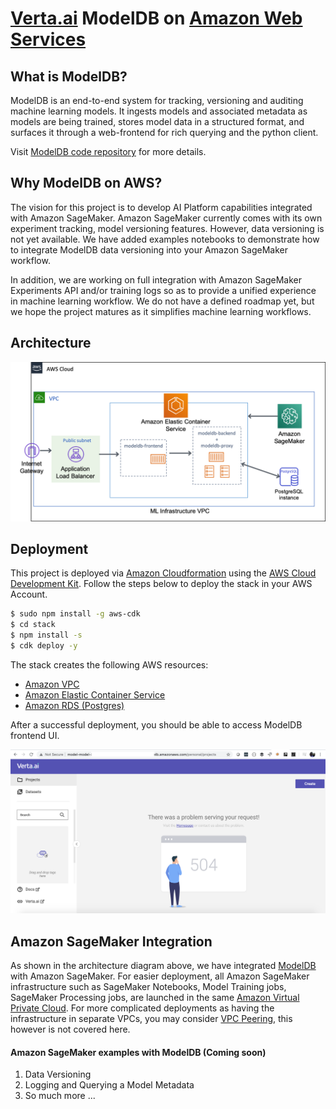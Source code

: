 [Verta.ai](https://www.verta.ai/) ModelDB on [Amazon Web Services](https://aws.amazon.com/)
===========================================================================================

What is ModelDB?
---
ModelDB is an end-to-end system for tracking, versioning and auditing machine learning models. It ingests models and associated metadata as models are being trained, stores model data in a structured format, and surfaces it through a web-frontend for rich querying and the python client.

Visit [ModelDB code repository](https://github.com/VertaAI/modeldb) for more details.


Why ModelDB on AWS?
---
The vision for this project is to develop AI Platform capabilities integrated with Amazon SageMaker. Amazon SageMaker currently comes with its own experiment tracking, model versioning features. However, data versioning is not yet available. We have added examples notebooks to demonstrate how to integrate ModelDB data versioning into your Amazon SageMaker workflow. 

In addition, we are working on full integration with Amazon SageMaker Experiments API and/or training logs so as to provide a unified experience in machine learning workflow. We do not have a defined roadmap yet, but we hope the project matures as it simplifies machine learning workflows.


Architecture
---
![Verta AI ModelDB AWS Deployment Architecture](./img/modeldb-aws-deployment-architecture.png)


Deployment
---
This project is deployed via [Amazon Cloudformation](https://aws.amazon.com/cloudformation/) using the [AWS Cloud Development Kit](https://aws.amazon.com/cdk). Follow the steps below to deploy the stack in your AWS Account.

```bash
$ sudo npm install -g aws-cdk
$ cd stack
$ npm install -s
$ cdk deploy -y
```

The stack creates the following AWS resources:
- [Amazon VPC](https://aws.amazon.com/vpc/)
- [Amazon Elastic Container Service](https://aws.amazon.com/ecs/)
- [Amazon RDS (Postgres)](https://aws.amazon.com/rds/)


After a successful deployment, you should be able to access ModelDB frontend UI.

![Verta AI ModelDB UI](./img/modeldb-frontend-ui.png)


Amazon SageMaker Integration
---
As shown in the architecture diagram above, we have integrated [ModelDB](https://github.com/VertaAI/modeldb) with Amazon SageMaker. 
For easier deployment, all Amazon SageMaker infrastructure such as SageMaker Notebooks, Model Training jobs, SageMaker Processing jobs, are launched in the same
[Amazon Virtual Private Cloud](https://aws.amazon.com/vpc). For more complicated deployments as having the infrastructure in separate VPCs, you may consider [VPC Peering](https://docs.aws.amazon.com/vpc/latest/peering/what-is-vpc-peering.html), this however is not covered here.


#### Amazon SageMaker examples with ModelDB (Coming soon)
1. Data Versioning
2. Logging and Querying a Model Metadata
3. So much more ...